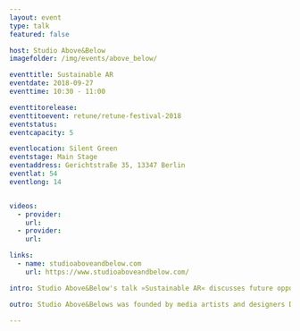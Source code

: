 ```yaml
---
layout: event
type: talk
featured: false

host: Studio Above&Below
imagefolder: /img/events/above_below/

eventtitle: Sustainable AR
eventdate: 2018-09-27
eventtime: 10:30 - 11:00

eventtitorelease:
eventtitoevent: retune/retune-festival-2018
eventstatus:
eventcapacity: 5

eventlocation: Silent Green
eventstage: Main Stage
eventaddress: Gerichtstraße 35, 13347 Berlin
eventlat: 54
eventlong: 14


videos:
  - provider:
    url:
  - provider:
    url:

links:
  - name: studioaboveandbelow.com
    url: https://www.studioaboveandbelow.com/

intro: Studio Above&Below's talk »Sustainable AR« discusses future opportunities of shaping new territorial spaces, natural and technological materials and social interactions in the emerging Augmented Reality sphere. The studio believes in the rise of a new landscape between our digital and physical environment showing this through their newest work “Terrain”. Will human kind design a new sustainable society for our Augmented Reality sphere?

outro: Studio Above&Belows was founded by media artists and designers Daria Jelonek and Perry-James Sugden, after graduating from the Royal College of Art in Information Experience Design in 2017. The studio focuses on interactive and immersive projects, based on hands-on research at the intersection of art, design and technology. Their art and design works explore future scenarios in which emerging technologies and code have the potential to improve our planet’s well being. In 2018-2019, Studio Above&Below receives a year long art R&D funding by Collusion Cambridge, for which they currently focus on Augmented Reality’s positive uses for our environment and consumer behaviours. They  received several fundings and prizes, which include the Collusion art funding 2018 (winner), Lumen Prize 2018 (shortlisted, currently ongoing), permanent art installation opportunity at the new Bloomberg building London (2017) and they were shortlisted for WIRED Creative Hack Award 2017, Tenderflix Award 2017 and Communication Arts Award - Interactive Art 2017 and received the Battersea sculpture prize 2016 (winner). Their artworks were collectively and independently exhibited and screened at cultural institutes such as ICA London, Photophore - Spazio Ridotto Venice, Royal Academy, Royal College of Art, Sonar Barcelona, Hima Art Space Shanghai and International Shortfilm Festival Oberhausen.

---
```

